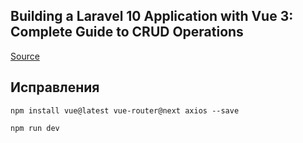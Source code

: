 ## Building a Laravel 10 Application with Vue 3:  Complete Guide to CRUD Operations

[Source](https://laraveltuts.com/building-a-laravel-10-application-with-vue-3-complete-guide-to-crud-operations/)

## Исправления  

``
npm install vue@latest vue-router@next axios --save
``

``
npm run dev
``
